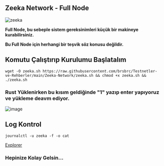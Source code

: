 ## Zeeka Network - Full Node 

![zeeka](https://user-images.githubusercontent.com/107190154/189072552-813693a4-3c3a-4fbd-9735-28f36acb3f4a.png)

**Full Node, bu sebeple sistem gereksinimleri küçük bir makineye kurabilirsiniz.**

**Bu Full Node için herhangi bir teşvik söz konusu değildir.**

## Komutu Çalıştırıp Kurulumu Başlatalım

```
wget -O zeeka.sh https://raw.githubusercontent.com/brsbrc/Testnetler-ve-Rehberler/main/Zeeka-Network/zeeka.sh && chmod +x zeeka.sh && ./zeeka.sh
```

### **Rust Yüklenirken bu kısım geldiğinde "1" yazıp enter yapıyoruz ve yükleme deavm ediyor.**

![image](https://user-images.githubusercontent.com/107190154/189104130-014ffcf8-0e6d-4cdf-8504-674a7f985d16.png)

## Log Kontrol
```
journalctl -u zeeka -f -o cat
```

[Explorer](http://152.228.155.120:8000/)

### Hepinize Kolay Gelsin...
